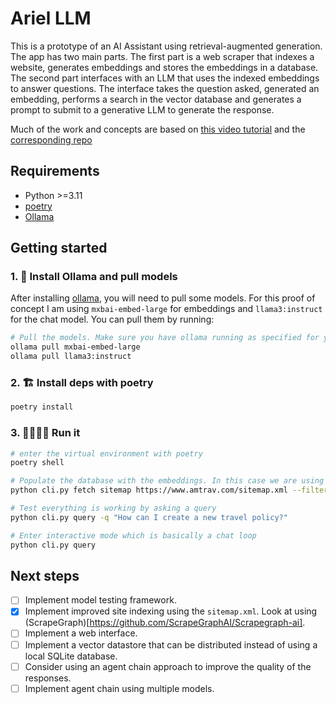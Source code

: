 # Ariel LLM

This is a prototype of an AI Assistant using retrieval-augmented generation. The app has two main parts. The first part is a web scraper that indexes a website, generates embeddings and stores the embeddings in a database. The second part interfaces with an LLM that uses the indexed embeddings to answer questions. The interface takes the question asked, generated an embedding, performs a search in the vector database and generates a prompt to submit to a generative LLM to generate the response.

Much of the work and concepts are based on [this video tutorial](https://www.youtube.com/watch?v=2TJxpyO3ei4) and the [corresponding repo](https://github.com/pixegami/rag-tutorial-v2)

##  Requirements
- Python >=3.11
- [poetry](https://python-poetry.org/docs/)
- [Ollama](https://ollama.com/)

## Getting started

### 1. 💾  Install Ollama and pull models
After installing [ollama](https://ollama.com/download), you will need to pull some models. For this proof of concept I am using `mxbai-embed-large` for embeddings and `llama3:instruct` for the chat model. You can pull them by running:

```sh
# Pull the models. Make sure you have ollama running as specified for your platform
ollama pull mxbai-embed-large
ollama pull llama3:instruct

```

### 2. 🏗️  Install deps with poetry

```sh
poetry install
```

### 3. 🏃🏼‍♂️‍➡️  Run it

```sh
# enter the virtual environment with poetry
poetry shell

# Populate the database with the embeddings. In this case we are using the amtrav.com knowledge base
python cli.py fetch sitemap https://www.amtrav.com/sitemap.xml --filter-urls https://www.amtrav.com/sitemap.xml/knowledgebase

# Test everything is working by asking a query
python cli.py query -q "How can I create a new travel policy?"

# Enter interactive mode which is basically a chat loop
python cli.py query
```

## Next steps

- [ ] Implement model testing framework.
- [X] Implement improved site indexing using the `sitemap.xml`. Look at using (ScrapeGraph)[https://github.com/ScrapeGraphAI/Scrapegraph-ai].
- [ ] Implement a web interface.
- [ ] Implement a vector datastore that can be distributed instead of using a local SQLite database.
- [ ] Consider using an agent chain approach to improve the quality of the responses.
- [ ] Implement agent chain using multiple models.
